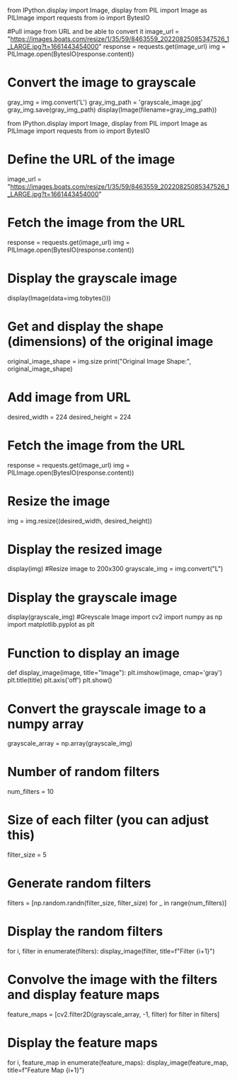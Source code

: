 from IPython.display import Image, display
from PIL import Image as PILImage
import requests
from io import BytesIO

#Pull image from URL and be able to convert it
image_url = "https://images.boats.com/resize/1/35/59/8463559_20220825085347526_1_LARGE.jpg?t=1661443454000"
response = requests.get(image_url)
img = PILImage.open(BytesIO(response.content))

# Convert the image to grayscale
gray_img = img.convert('L')
gray_img_path = 'grayscale_image.jpg'
gray_img.save(gray_img_path)
display(Image(filename=gray_img_path))

from IPython.display import Image, display
from PIL import Image as PILImage
import requests
from io import BytesIO

# Define the URL of the image
image_url = "https://images.boats.com/resize/1/35/59/8463559_20220825085347526_1_LARGE.jpg?t=1661443454000"

# Fetch the image from the URL
response = requests.get(image_url)
img = PILImage.open(BytesIO(response.content))

# Display the grayscale image
display(Image(data=img.tobytes()))

# Get and display the shape (dimensions) of the original image
original_image_shape = img.size
print("Original Image Shape:", original_image_shape)

# Add image from URL
desired_width = 224
desired_height = 224

# Fetch the image from the URL
response = requests.get(image_url)
img = PILImage.open(BytesIO(response.content))

# Resize the image
img = img.resize((desired_width, desired_height))

# Display the resized image
display(img)
#Resize image to 200x300
grayscale_img = img.convert("L")

# Display the grayscale image
display(grayscale_img)
#Greyscale Image
import cv2
import numpy as np
import matplotlib.pyplot as plt

# Function to display an image
def display_image(image, title="Image"):
    plt.imshow(image, cmap='gray')
    plt.title(title)
    plt.axis('off')
    plt.show()

# Convert the grayscale image to a numpy array
grayscale_array = np.array(grayscale_img)

# Number of random filters
num_filters = 10

# Size of each filter (you can adjust this)
filter_size = 5

# Generate random filters
filters = [np.random.randn(filter_size, filter_size) for _ in range(num_filters)]

# Display the random filters
for i, filter in enumerate(filters):
    display_image(filter, title=f"Filter {i+1}")

# Convolve the image with the filters and display feature maps
feature_maps = [cv2.filter2D(grayscale_array, -1, filter) for filter in filters]

# Display the feature maps
for i, feature_map in enumerate(feature_maps):
    display_image(feature_map, title=f"Feature Map {i+1}")
